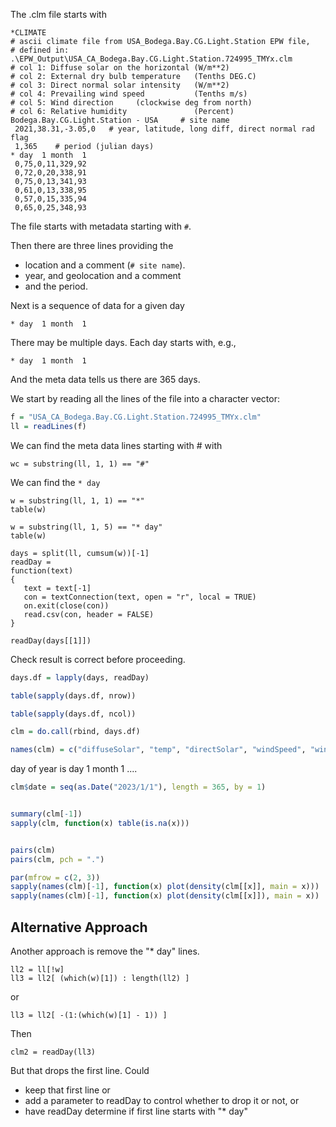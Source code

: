 
<!-- Fro Read.md in ComplexFile/ -->


The .clm file starts with
```
*CLIMATE
# ascii climate file from USA_Bodega.Bay.CG.Light.Station EPW file,
# defined in: .\EPW_Output\USA_CA_Bodega.Bay.CG.Light.Station.724995_TMYx.clm
# col 1: Diffuse solar on the horizontal (W/m**2)
# col 2: External dry bulb temperature   (Tenths DEG.C)
# col 3: Direct normal solar intensity   (W/m**2)
# col 4: Prevailing wind speed           (Tenths m/s)
# col 5: Wind direction     (clockwise deg from north)
# col 6: Relative humidity               (Percent)
Bodega.Bay.CG.Light.Station - USA     # site name
 2021,38.31,-3.05,0   # year, latitude, long diff, direct normal rad flag
 1,365    # period (julian days)
* day  1 month  1
 0,75,0,11,329,92
 0,72,0,20,338,91
 0,75,0,13,341,93
 0,61,0,13,338,95
 0,57,0,15,335,94
 0,65,0,25,348,93
```

The file starts with metadata starting with `#`.

Then there are three lines providing the
+ location and a comment (`# site name`).
+ year, and geolocation and a comment
+ and the period.

Next is a sequence of data for a given day
```
* day  1 month  1
```
There may be multiple days.
Each day starts with, e.g., 
```
* day  1 month  1
```
And the meta data tells us there are 365 days.


We start by reading all the lines of the file into a character vector:
```r
f = "USA_CA_Bodega.Bay.CG.Light.Station.724995_TMYx.clm"
ll = readLines(f)
```

We can find the meta data lines starting with # with
```
wc = substring(ll, 1, 1) == "#"
```

We can find the `* day `

```
w = substring(ll, 1, 1) == "*"
table(w)

w = substring(ll, 1, 5) == "* day"
table(w)

days = split(ll, cumsum(w))[-1]
readDay = 
function(text)
{
   text = text[-1]
   con = textConnection(text, open = "r", local = TRUE)
   on.exit(close(con))
   read.csv(con, header = FALSE)
}

readDay(days[[1]])
```

Check result is correct before proceeding.

```r
days.df = lapply(days, readDay)

table(sapply(days.df, nrow))

table(sapply(days.df, ncol))

clm = do.call(rbind, days.df)

names(clm) = c("diffuseSolar", "temp", "directSolar", "windSpeed", "windDirection", "humidity")
```

day of year is day 1 month 1 ....
```r
clm$date = seq(as.Date("2023/1/1"), length = 365, by = 1)


summary(clm[-1])
sapply(clm, function(x) table(is.na(x)))


pairs(clm)
pairs(clm, pch = ".")

par(mfrow = c(2, 3))
sapply(names(clm)[-1], function(x) plot(density(clm[[x]], main = x)))  # main passed to density. See warnings.
sapply(names(clm)[-1], function(x) plot(density(clm[[x]]), main = x))
```


## Alternative Approach

Another approach is remove the "* day" lines.

```
ll2 = ll[!w]
ll3 = ll2[ (which(w)[1]) : length(ll2) ]
```
or 
```
ll3 = ll2[ -(1:(which(w)[1] - 1)) ]
```

Then
```
clm2 = readDay(ll3)
```

But that drops the first line.
Could 
+ keep that first line or 
+ add a parameter to readDay to control whether to drop it or not, or
+ have readDay determine if first line starts with "* day"


